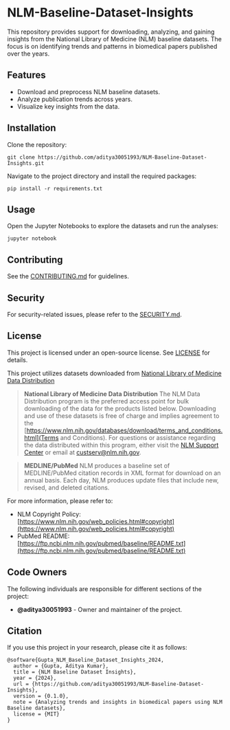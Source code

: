 # NLM-Baseline-Dataset-Insights

This repository provides support for downloading, analyzing, and gaining insights from the National Library of Medicine (NLM) baseline datasets. The focus is on identifying trends and patterns in biomedical papers published over the years.

## Features

- Download and preprocess NLM baseline datasets.
- Analyze publication trends across years.
- Visualize key insights from the data.

## Installation

Clone the repository:

```
git clone https://github.com/aditya30051993/NLM-Baseline-Dataset-Insights.git
```

Navigate to the project directory and install the required packages:

```
pip install -r requirements.txt
```

## Usage

Open the Jupyter Notebooks to explore the datasets and run the analyses:

```
jupyter notebook
```

## Contributing

See the [CONTRIBUTING.md](CONTRIBUTING.md) for guidelines.

## Security

For security-related issues, please refer to the [SECURITY.md](SECURITY.md).

## License

This project is licensed under an open-source license. See [LICENSE](LICENSE) for details.

This project utilizes datasets downloaded from [National Library of Medicine Data Distribution](https://www.nlm.nih.gov/databases/download/data_distrib_main.html)

> **National Library of Medicine Data Distribution**
> The NLM Data Distribution program is the preferred access point for bulk downloading of the data for the products listed below. Downloading and use of these datasets is free of charge and implies agreement to the [https://www.nlm.nih.gov/databases/download/terms_and_conditions.html](Terms and Conditions). For questions or assistance regarding the data distributed within this program, either visit the [NLM Support Center](https://support.nlm.nih.gov/?_gl=1*mxwmlf*_ga*NTgwNzA1MzA4LjE3MjY5Mzk5ODU.*_ga_7147EPK006*MTcyNzE5NTE0MC4xLjEuMTcyNzE5Njc0Ny4wLjAuMA..*_ga_P1FPTH9PL4*MTcyNzE5NTE0MC4xLjEuMTcyNzE5Njc0Ny4wLjAuMA..)
> or email at custserv@nlm.nih.gov.

> **MEDLINE/PubMed**
> NLM produces a baseline set of MEDLINE/PubMed citation records in XML format for download on an annual basis. Each day, NLM produces update files that include new, revised, and deleted citations.

For more information, please refer to:

- NLM Copyright Policy: [https://www.nlm.nih.gov/web_policies.html#copyright](https://www.nlm.nih.gov/web_policies.html#copyright)
- PubMed README: [https://ftp.ncbi.nlm.nih.gov/pubmed/baseline/README.txt](https://ftp.ncbi.nlm.nih.gov/pubmed/baseline/README.txt)

## Code Owners

The following individuals are responsible for different sections of the project:

- **@aditya30051993** - Owner and maintainer of the project.

## Citation

If you use this project in your research, please cite it as follows:

```
@software{Gupta_NLM_Baseline_Dataset_Insights_2024,
  author = {Gupta, Aditya Kumar},
  title = {NLM Baseline Dataset Insights},
  year = {2024},
  url = {https://github.com/aditya30051993/NLM-Baseline-Dataset-Insights},
  version = {0.1.0},
  note = {Analyzing trends and insights in biomedical papers using NLM Baseline datasets},
  license = {MIT}
}
```
